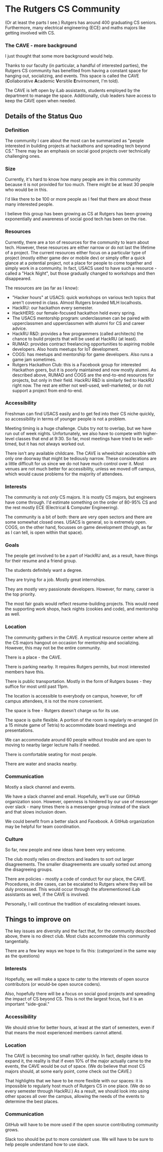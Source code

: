 # The Rutgers CS Community

(Or at least the parts I see.) Rutgers has around 400 graduating CS seniors. Furthermore, many electrical engineering (ECE) and maths majors like getting involved with CS.

### The CAVE - more background

I just thought that some more background would help.

Thanks to our faculty (in particular, a handful of interested parties), the Rutgers CS
community has benefited from having a constant space for hanging out, socializing, and events.
This space is called the CAVE (**C**ollaborative **A**cademic **V**ersitile **E**nvirnoment, I'm told).

The CAVE is left open by iLab assistants, students employed by the department to manage the space. Additionally, club leaders have access to keep the CAVE open when needed.

## Details of the Status Quo

### Definition

The community I care about the most can be summarized as "people interested in building projects at hackathons and spreading tech beyond CS."
There may be an emphasis on social good projects over technically challenging ones.

### Size

Currently, it's hard to know how many people are in this community because it is not provided for too much. There might be at least 30 people
who would be in this.

I'd like there to be 100 or more people as I feel that there are about these many interested people.

I believe this group has been growing as CS at Rutgers has been growing exponentially and awareness of social good tech has been on the rise.

### Resources

Currently, there are a ton of resources for the community to learn about tech. However, these resources are either narrow or do not last
the lifetime of a project.
The current resources either focus on a particular type of project (mostly either game dev or mobile dev) or simply offer a quick glance at
a potential project, not a place for people to come together and simply work in a community.
In fact, USACS used to have such a resource - called a "Hack Night", but those gradually changed to workshops and then disappeared.

The resources are (as far as I know):
- "Hacker hours" at USACS: quick workshops on various tech topics that aren't covered in class. Almost Rutgers branded MLH localhosts.
- HackRU: our hackathon every semester.
- HackHERS: our female-focused hackathon held every spring.
- The USACS mentorship program: underclassmen can be paired with upperclassmen and upperclassmen with alumni for CS and career advice.
- HackRU R&D: provides a few programmers (called architects) the chance to build projects that will be used at HackRU (at least).
- RUMAD: provides contract freelancing opportunities to aspiring mobile developers. Also hosts meetups for IoT development.
- COGS: has meetups and mentorship for game developers. Also runs a game jam sometimes.
- Rutgers Hackathon Club: this is a Facebook group for interested Hackathon goers, but it is poorly maintained and now mostly alumni.
As described above, RUMAD and COGS are the end-to-end resources for projects, but only in their field. HackRU R&D is similarly tied to HackRU
right now. The rest are either not well-used, well-marketed, or do not support a project from end-to-end.

### Accessibility

Freshman can find USACS easily and to get fed into their CS niche quickly, so accessibility in terms of younger people is not a problem.

Meeting timing is a huge challenge. Clubs try not to overlap, but we have run out of week nights. Unfortunately, we also have to compete
with higher-level classes that end at 9:30. So far, most meetings have tried to be well-timed, but it has not always worked out.

There isn't any available childcare. The CAVE is wheelchair accessible with only one doorway that might be tediously narrow.
These considerations are a little difficult for us since we do not have much control over it. Most venues are not much better
for accessibility, unless we moved off campus, which would cause problems for the majority of attendees.

### Interests

The community is not _only_ CS majors. It is mostly CS majors, but engineers have come through.
I'd estimate something on the order of 80-95% CS and the rest mostly ECE (Electrical & Computer Engineering).

The community is a bit of both: there are very open sectors and there are some somewhat closed ones. USACS is general, so is extremely open.
COGS, on the other hand, focusses on game development (though, as far as I can tell, is open within that space).

### Goals

The people get involved to be a part of HackRU and, as a result, have things for their resume and a friend group.

The students definitely want a degree.

They are trying for a job. Mostly great internships.

They are mostly very passionate developers. However, for many, career is the top priority.

The most fair goals would reflect resume-building projects. This would need the supporting work shops, hack nights (cookies and code),
and mentorship as well.

### Location

The community gathers in the CAVE. A mystical resource center where all the CS majors hangout on occasion for mentorship and socializing.
However, this may not be the entire community.

There is a place - the CAVE.

There is parking nearby. It requires Rutgers permits, but most interested members have this.

There is public transportation. Mostly in the form of Rutgers buses - they suffice for most until past 11pm.

The location is accessible to everybody on campus, however, for off campus attendees, it is not the more convenient.

The space is free - Rutgers doesn't charge us for its use.

The space is quite flexible. A portion of the room is regularly re-arranged (in a 15 minute game of Tetris) to accommodate board meetings and presentations.

We can accommodate around 60 people without trouble and are open to moving to nearby larger lecture halls if needed.

There is comfortable seating for most people.

There are water and snacks nearby.

### Communication

Mostly a slack channel and events.

We have a slack channel and email. Hopefully, we'll use our GitHub organization soon.
However, openness is hindered by our use of messenger over slack - many times there is a messenger group instead of the slack
and that slows inclusion down.

We could benefit from a better slack and Facebook. A GitHub organization may be helpful for team coordination.

### Culture

So far, new people and new ideas have been very welcome.

The club mostly relies on directors and leaders to sort out larger disagreements.
The smaller disagreements are usually sorted out among the disagreeing groups.

There are policies - mostly a code of conduct for our place, the CAVE. Procedures, in dire cases,
can be escalated to Rutgers where they will be duly processed.
This would occur through the aforementioned iLab assistants as well, if the CAVE is involved.

Personally, I will continue the tradition of escalating relevant issues.

## Things to improve on

The key issues are diversity and the fact that, for the community described above,
there is no direct club. Most clubs accommodate this community tangentially.

There are a few key ways we hope to fix this: (categorized in the same way as the questions)

### Interests

Hopefully, we will make a space to cater to the interests of open source contributors (or would-be open source coders).

Also, hopefully there will be a focus on social good projects and spreading the impact of CS beyond CS.
This is not the largest focus, but it is an important "side-goal."

### Accessibility

We should strive for better hours, at least at the start of semesters,
even if that means the most experienced members cannot attend.

### Location

The CAVE is becoming too small rather quickly. In fact, despite ideas to expand it,
the reality is that if even 10% of the major actually came to the events,
the CAVE would be out of space. (We do believe that most CS majors should, at some early point,
come check out the CAVE.)

That highlights that we have to be more flexible with our spaces: it is impossible
to regularly host much of Rutgers CS in one place. (We do so every semester through HackRU.)
As a result, we should look into using other spaces all over the campus, allowing the needs of the events to determine the best places.

### Communication

GitHub will have to be more used if the open source contributing community grows.

Slack too should be put to more consistent use. We will have to be sure to help people understand how to use slack.
